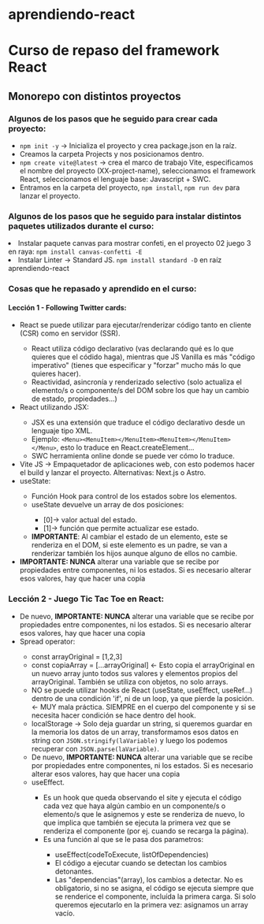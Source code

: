 # aprendiendo-react
<h1>Curso de repaso del framework React</h1>
<h2>Monorepo con distintos proyectos</h2>

<h3>Algunos de los pasos que he seguido para crear cada proyecto: </h3>
<ul>
    <li><code>npm init -y</code> -> Inicializa el proyecto y crea package.json en la raíz.</li>
    <li>Creamos la carpeta Projects y nos posicionamos dentro.</li>
    <li><code>npm create vite@latest</code> -> crea el marco de trabajo Vite, especificamos el nombre del proyecto (XX-project-name), seleccionamos el framework React, seleccionamos el lenguaje base: Javascript + SWC.</li>
    <li>Entramos en la carpeta del proyecto, <code>npm install</code>, <code>npm run dev</code> para lanzar el proyecto.</li>
</ul>
<h3>Algunos de los pasos que he seguido para instalar distintos paquetes utilizados durante el curso: </h3>
</ul>
    <li>Instalar paquete canvas para mostrar confeti, en el proyecto 02 juego 3 en raya: <code>npm install canvas-confetti -E</code></li>
    <li>Instalar Linter -> Standard JS. <code>npm install standard -D</code> en raíz aprendiendo-react</li>
</ul>

<h3>Cosas que he repasado y aprendido en el curso: </h3>
<h4>Lección 1 - Following Twitter cards: </h4>
<ul>
  <li>React se puede utilizar para ejecutar/renderizar código tanto en cliente (CSR) como en servidor (SSR).</li>
  <ul>
    <li>React utiliza código declarativo (vas declarando qué es lo que quieres que el códido haga), mientras que JS Vanilla es más "código imperativo" (tienes que especificar y "forzar" mucho más lo que quieres hacer).</li>
    <li>Reactividad, asincronía y renderizado selectivo (solo actualiza el elemento/s o componente/s del DOM sobre los que hay un cambio de estado, propiedades...)</li>
  </ul>
  <li>React utilizando JSX:</li>
  <ul>
    <li>JSX es una extensión que traduce el código declarativo desde un lenguaje tipo XML. </li>
    <li>Ejemplo: <code>&lt;Menu&gt;&lt;MenuItem&gt;&lt;/MenuItem&gt;&lt;MenuItem&gt;&lt;/MenuItem&gt;&lt;/Menu&gt;</code>, esto lo traduce en React.createElement...</li>
    <li>SWC herramienta online donde se puede ver cómo lo traduce.</li>
  </ul>
  <li>Vite JS -> Empaquetador de aplicaciones web, con esto podemos hacer el build y lanzar el proyecto. Alternativas: Next.js o Astro.</li>
  <li>useState:</li>
  <ul>
    <li>Función Hook para control de los estados sobre los elementos.</li>
    <li>useState devuelve un array de dos posiciones:  </li>
    <ul>
      <li>[0]-> valor actual del estado.</li>
      <li>[1]-> función que permite actualizar ese estado.</li>
    </ul>
    <li><strong>IMPORTANTE</strong>: Al cambiar el estado de un elemento, este se renderiza en el DOM, si este elemento es un padre, se van a renderizar también los hijos aunque alguno de ellos no cambie.  </li>
  </ul>
  <li><strong>IMPORTANTE: NUNCA</strong> alterar una variable que se recibe por propiedades entre componentes, ni los estados. Si es necesario alterar esos valores, hay que hacer una copia</li>
</ul>

<h3>Lección 2 - Juego Tic Tac Toe en React: </h3>
<ul>
  <li>De nuevo, <strong>IMPORTANTE: NUNCA</strong> alterar una variable que se recibe por propiedades entre componentes, ni los estados. Si es necesario alterar esos valores, hay que hacer una copia</li>
  <li>Spread operator:</li>
  <ul>
    <li>const arrayOriginal = [1,2,3]</li>
    <li>const copiaArray = [...arrayOriginal] <- Esto copia el arrayOriginal en un nuevo array junto todos sus valores y elementos propios del arrayOriginal. También se utiliza con objetos, no solo arrays.</li>
    <li>NO se puede utilizar hooks de React (useState, useEffect, useRef...) dentro de una condición 'if', ni de un loop, ya que pierde la posición. <- MUY mala práctica. SIEMPRE en el cuerpo del componente y si se necesita hacer condición se hace dentro del hook.</li>
    <li>localStorage -> Solo deja guardar un string, si queremos guardar en la memoria los datos de un array, transformamos esos datos en string con <code>JSON.stringify(laVariable)</code> y luego los podemos recuperar con <code>JSON.parse(laVariable)</code>.</li>    
    <li>De nuevo, <strong>IMPORTANTE: NUNCA</strong> alterar una variable que se recibe por propiedades entre componentes, ni los estados. Si es necesario alterar esos valores, hay que hacer una copia</li>
    <li>useEffect.</li>
    <ul>
      <li>Es un hook que queda observando el site y ejecuta el código cada vez que haya algún cambio en un componente/s o elemento/s que le asignemos y este se renderiza de nuevo, lo que implica que también se ejecuta la primera vez que se renderiza el componente (por ej. cuando se recarga la página).</li>
      <li>Es una función al que se le pasa dos parametros:</li>
      <ul>
        <li>useEffect(codeToExecute, listOfDependencies)</li>
        <li>El código a ejecutar cuando se detectan los cambios detonantes.</li>
        <li>Las "dependencias"(array), los cambios a detectar. No es obligatorio, si no se asigna, el código se ejecuta siempre que se renderice el componente, incluída la primera carga. Si solo queremos ejecutarlo en la primera vez: asignamos un array vacío.</li>
      </ul>
    </ul>
  </ul>
</ul>




  
